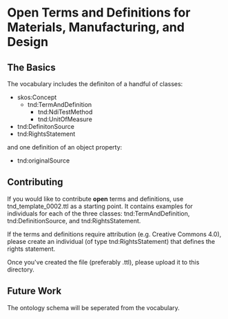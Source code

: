 # Open Terms and Definitions for Materials, Manufacturing, and Design
## The Basics
The vocabulary includes the definiton of a handful of classes:
* skos:Concept
  * tnd:TermAndDefinition
    * tnd:NdiTestMethod
    * tnd:UnitOfMeasure
* tnd:DefinitonSource
* tnd:RightsStatement

and one definition of an object property:
* tnd:originalSource

## Contributing
If you would like to contribute **open** terms and definitions, use tnd_template_0002.ttl as a starting point. It contains examples for individuals for each of the three classes:  tnd:TermAndDefinition, tnd:DefinitionSource, and tnd:RightsStatement.

If the terms and definitions require attribution (e.g. Creative Commons 4.0), please create an individual (of type tnd:RightsStatement) that defines the rights statement. 

Once you've created the file (preferably .ttl), please upload it to this directory.

## Future Work
The ontology schema will be seperated from the vocabulary.
